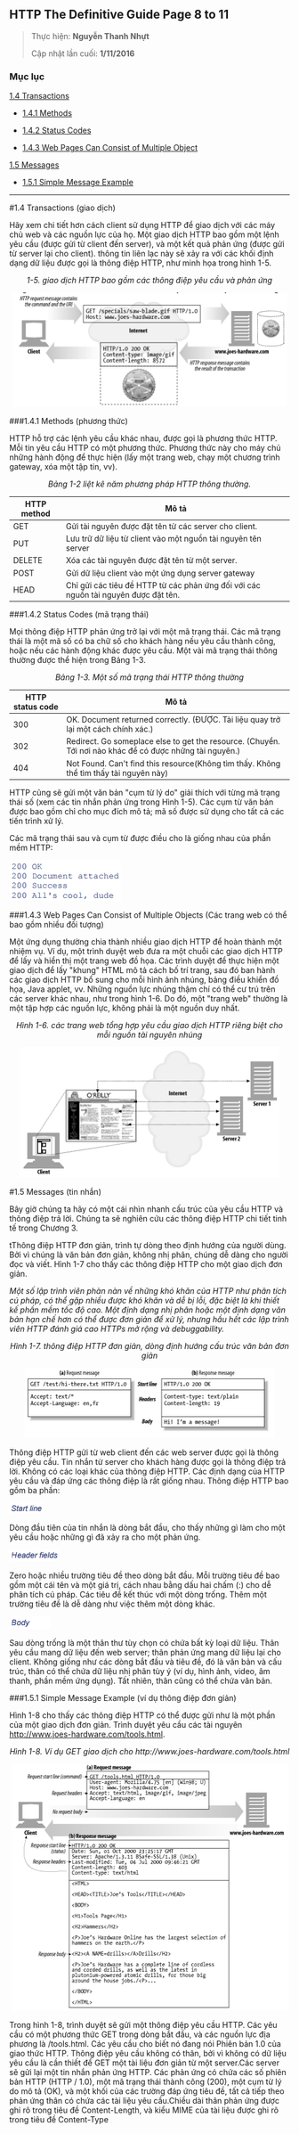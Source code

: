 ## HTTP The Definitive Guide Page 8 to 11


> 
> Thực hiện: **Nguyễn Thanh Nhựt**
> 
> Cập nhật lần cuối: **1/11/2016**

### Mục lục
[1.4 Transactions](#14)
 
- [1.4.1 Methods](#141)
 
- [1.4.2 Status Codes](#142)
 
- [1.4.3 Web Pages Can Consist of Multiple Object](#143)
 
[1.5 Messages](#15)
 
- [1.5.1 Simple Message Example](#151)

---

<a name="14"></a>
#1.4 Transactions (giao dịch)

Hãy xem chi tiết hơn cách client sử dụng HTTP để giao dịch với các máy chủ web và các nguồn lực của họ. Một giao dịch HTTP bao gồm một lệnh yêu cầu (được gửi từ client đến server), và một kết quả phản ứng (được gửi từ server lại cho client). thông tin liên lạc này sẽ xảy ra với các khối định dạng dữ liệu được gọi là thông điệp HTTP, như minh họa trong hình 1-5.

<p align="center"><em>1-5. giao dịch HTTP bao gồm các thông điệp yêu cầu và phản ứng</em></p>

<p align="center"><img src="https://github.com/thanhnhut/sysadmin_level1/blob/master/Task27_HTTP_The_Difinitive_Guide_Page_8to11/Images/1.png" /></p>

<a name="141"></a>
###1.4.1 Methods (phương thức)

HTTP hỗ trợ các lệnh yêu cầu khác nhau, được gọi là phương thức HTTP. Mỗi tin yêu cầu HTTP có một phương thức. Phương thức này cho máy chủ những hành động để thực hiện (lấy một trang web, chạy một chương trình gateway, xóa một tập tin, vv).

<p align="center"><em>Bảng 1-2 liệt kê năm phương pháp HTTP thông thường.</em></p>

|HTTP method|Mô tả|
|-----------|------|
|GET|Gửi tài nguyên được đặt tên từ các server cho client.|
|PUT|Lưu trữ dữ liệu từ client vào một nguồn tài nguyên tên server|
|DELETE|Xóa các tài nguyên được đặt tên từ một server.|
|POST|Gửi dữ liệu client vào một ứng dụng server gateway|
|HEAD|Chỉ gửi các tiêu đề HTTP từ các phản ứng đối với các nguồn tài nguyên được đặt tên.|

<a name="142"></a>
###1.4.2 Status Codes (mã trạng thái)

Mọi thông điệp HTTP phản ứng trở lại với một mã trạng thái. Các mã trạng thái là một mã số có ba chữ số cho khách hàng nếu yêu cầu thành công, hoặc nếu các hành động khác được yêu cầu. Một vài mã trạng thái thông thường được thể hiện trong Bảng 1-3.

<p align="center"><em>Bảng 1-3. Một số mã trạng thái HTTP thông thường</em></p>

|HTTP status code|Mô tả|
|----------------|-----|
|300|OK. Document returned correctly. (ĐƯỢC. Tài liệu quay trở lại một cách chính xác.)|
|302|Redirect. Go someplace else to get the resource. (Chuyển. Tới nơi nào khác để có được những tài nguyên.)|
|404|Not Found. Can't find this resource(Không tìm thấy. Không thể tìm thấy tài nguyên này)|

HTTP cũng sẽ gửi một văn bản "cụm từ lý do" giải thích với từng mã trạng thái số (xem các tin nhắn phản ứng trong Hình 1-5). Các cụm từ văn bản được bao gồm chỉ cho mục đích mô tả; mã số được sử dụng cho tất cả các tiến trình xử lý.

Các mã trạng thái sau và cụm từ được điều cho là giống nhau của phần mềm HTTP:

![3](https://github.com/thanhnhut/sysadmin_level1/blob/master/Task27_HTTP_The_Difinitive_Guide_Page_8to11/Images/3.png)

<a name="143"></a>
###1.4.3 Web Pages Can Consist of Multiple Objects (Các trang web có thể bao gồm nhiều đối tượng)

Một ứng dụng thường chia thành nhiều giao dịch HTTP để hoàn thành một nhiệm vụ. Ví dụ, một trình duyệt web đưa ra một chuỗi các giao dịch HTTP để lấy và hiển thị một trang web đồ họa. Các trình duyệt để thực hiện một giao dịch để lấy "khung" HTML mô tả cách bố trí trang, sau đó ban hành các giao dịch HTTP bổ sung cho mỗi hình ảnh nhúng, bảng điều khiển đồ họa, Java applet, vv. Những nguồn lực nhúng thậm chí có thể cư trú trên các server khác nhau, như trong hình 1-6. Do đó, một "trang web" thường là một tập hợp các nguồn lực, không phải là một nguồn duy nhất.

<p align="center"><em>Hình 1-6. các trang web tổng hợp yêu cầu giao dịch HTTP riêng biệt cho mỗi
nguồn tài nguyên nhúng</em></p>

<p align="center"><img src="https://github.com/thanhnhut/sysadmin_level1/blob/master/Task27_HTTP_The_Difinitive_Guide_Page_8to11/Images/4.png" /></p>

<a name="15"></a>
#1.5 Messages (tin nhắn)

Bây giờ chúng ta hãy có một cái nhìn nhanh cấu trúc của yêu cầu HTTP và thông điệp trả lời. Chúng ta sẽ nghiên cứu các thông điệp HTTP chi tiết tinh tế trong Chương 3.

tThông điệp HTTP đơn giản, trình tự dòng theo định hướng của người dùng. Bởi vì chúng là văn bản đơn giản, không nhị phân, chúng dễ dàng cho người đọc và viết. Hình 1-7 cho thấy các thông điệp HTTP cho một giao dịch đơn giản.

*Một số lập trình viên phàn nàn về những khó khăn của HTTP như phân tích cú pháp, có thể gặp nhiều được khó khăn và dễ bị lỗi, đặc biệt là khi thiết kế phần mềm tốc độ cao. Một định dạng nhị phân hoặc một định dạng văn bản hạn chế hơn có thể được đơn giản để xử lý, nhưng hầu hết các lập trình viên HTTP đánh giá cao HTTPs mở rộng và debuggability.*

<p align="center"><em>Hình 1-7. thông điệp HTTP đơn giản, dòng định hướng cấu trúc văn bản đơn giản</em></p>

<p align="center"><img src="https://github.com/thanhnhut/sysadmin_level1/blob/master/Task27_HTTP_The_Difinitive_Guide_Page_8to11/Images/5.png" /></p>

Thông điệp HTTP gửi từ web client đến các web server được gọi là thông điệp yêu cầu. Tin nhắn từ server cho khách hàng được gọi là thông điệp trả lời. Không có các loại khác của thông điệp HTTP. Các định dạng của HTTP yêu cầu và đáp ứng các thông điệp là rất giống nhau. Thông điệp HTTP bao gồm ba phần:

![6](https://github.com/thanhnhut/sysadmin_level1/blob/master/Task27_HTTP_The_Difinitive_Guide_Page_8to11/Images/6.png)

Dòng đầu tiên của tin nhắn là dòng bắt đầu, cho thấy những gì làm cho một yêu cầu hoặc những gì đã xảy ra cho một phản ứng.

![7](https://github.com/thanhnhut/sysadmin_level1/blob/master/Task27_HTTP_The_Difinitive_Guide_Page_8to11/Images/7.png)

Zero hoặc nhiều trường tiêu đề theo dòng bắt đầu. Mỗi trường tiêu đề bao gồm một cái tên và một giá trị, cách nhau bằng dấu hai chấm (:) cho dễ phân tích cú pháp. Các tiêu đề kết thúc với một dòng trống. Thêm một trường tiêu đề là dễ dàng như việc thêm một dòng khác.

![8](https://github.com/thanhnhut/sysadmin_level1/blob/master/Task27_HTTP_The_Difinitive_Guide_Page_8to11/Images/8.png)

Sau dòng trống là một thân thư tùy chọn có chứa bất kỳ loại dữ liệu. Thân yêu cầu mang dữ liệu đến web server; thân phản ứng mang dữ liệu lại cho client. Không giống như các dòng bắt đầu và tiêu đề, đó là văn bản và cấu trúc, thân có thể chứa dữ liệu nhị phân tùy ý (ví dụ, hình ảnh, video, âm thanh, phần mềm ứng dụng). Tất nhiên, thân cũng có thể chứa văn bản.

<a name="151"></a>
###1.5.1 Simple Message Example (ví dụ thông điệp đơn giản)

Hình 1-8 cho thấy các thông điệp HTTP có thể được gửi như là một phần của một giao dịch đơn giản. Trình duyệt yêu cầu các tài nguyên http://www.joes-hardware.com/tools.html. 

<p align="center"><em>Hình 1-8. Ví dụ GET giao dịch cho http://www.joes-hardware.com/tools.html</em></p>


<p align="center"><img src="https://github.com/thanhnhut/sysadmin_level1/blob/master/Task27_HTTP_The_Difinitive_Guide_Page_8to11/Images/9.png" /></p>

Trong hình 1-8, trình duyệt sẽ gửi một thông điệp yêu cầu HTTP. Các yêu cầu có một phương thức GET trong dòng bắt đầu, và các nguồn lực địa phương là /tools.html. Các yêu cầu cho biết nó đang nói Phiên bản 1.0 của giao thức HTTP. Thông điệp yêu cầu không có thân, bởi vì không có dữ liệu yêu cầu là cần thiết để GET một tài liệu đơn giản từ một server.Các server sẽ gửi lại một tin nhắn phản ứng HTTP. Các phản ứng có chứa các số phiên bản HTTP (HTTP / 1.0), một mã trạng thái thành công (200), một cụm từ lý do mô tả (OK), và một khối của các trường đáp ứng tiêu đề, tất cả tiếp theo phản ứng thân có chứa các tài liệu yêu cầu.Chiều dài thân phản ứng được ghi rõ trong tiêu đề Content-Length, và kiểu MIME của tài liệu được ghi rõ trong tiêu đề Content-Type
